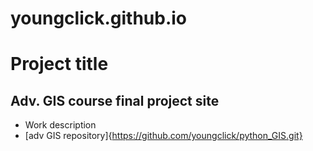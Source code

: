 # youngclick.github.io
# Project title
## Adv. GIS course final project site
- Work description
- [adv GIS repository]{https://github.com/youngclick/python_GIS.git}
